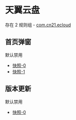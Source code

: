 # 天翼云盘

存在 2 规则组 - [com.cn21.ecloud](/src/apps/com.cn21.ecloud.ts)

## 首页弹窗

默认禁用

- [快照-0](https://i.gkd.li/import/12865481)
- [快照-1](https://i.gkd.li/import/12865488)

## 版本更新

默认禁用

- [快照-0](https://i.gkd.li/import/13399488)
